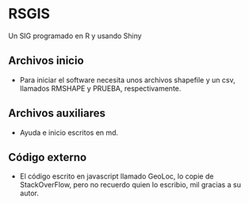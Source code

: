 # RSGIS
Un SIG programado en R y usando Shiny

## Archivos inicio
- Para iniciar el software necesita unos archivos shapefile y un csv, llamados RMSHAPE y PRUEBA, respectivamente.

## Archivos auxiliares
- Ayuda e inicio escritos en md.

## Código externo
- El código escrito en javascript llamado GeoLoc, lo copie de StackOverFlow, pero no recuerdo quien lo escribio, mil gracias a su autor.

